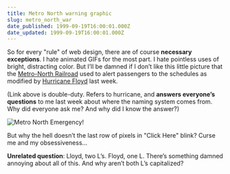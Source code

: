 ```yaml
---
title: Metro North warning graphic
slug: metro_north_war
date_published: 1999-09-19T16:00:01.000Z
date_updated: 1999-09-19T16:00:01.000Z
---
```


So for every "rule" of web design, there are of course **necessary exceptions**. I hate animated GIFs for the most part. I hate pointless uses of bright, distracting color. But I’ll be damned if I don’t like this little picture that the [Metro-North Railroad](http://www.mta.nyc.ny.us/mnr/) used to alert passengers to the schedules as modified by [Hurricane Floyd](http://www.weather.com/breaking_weather/encyclopedia/tropical/names.html) last week.

(Link above is double-duty. Refers to hurricane, and **answers everyone’s questions** to me last week about where the naming system comes from. Why did everyone ask me? And why did I know the answer?)

![Metro North Emergency!](https://cdn.glitch.global/71e5579f-aba0-499a-b200-01549a2a80ce/emermnr.gif?v=1730089605285)

But why the hell doesn’t the last row of pixels in "Click Here" blink? Curse me and my obsessiveness…

**Unrelated question**: Lloyd, two L’s. Floyd, one L. There’s something damned annoying about all of this. And why aren’t both L’s capitalized?
